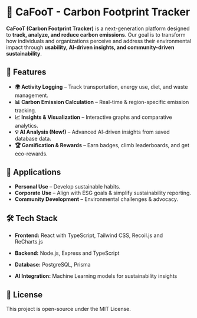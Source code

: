 # 🌱 CaFooT - Carbon Footprint Tracker

**CaFooT (Carbon Footprint Tracker)** is a next-generation platform designed to **track, analyze, and reduce carbon emissions**. Our goal is to transform how individuals and organizations perceive and address their environmental impact through **usability, AI-driven insights, and community-driven sustainability**.

## 🚀 Features

- **🌍 Activity Logging** – Track transportation, energy use, diet, and waste management.
- **📊 Carbon Emission Calculation** – Real-time & region-specific emission tracking.
- **📈 Insights & Visualization** – Interactive graphs and comparative analytics.
- **💡 AI Analysis (New!)** – Advanced AI-driven insights from saved database data.
- **🏆 Gamification & Rewards** – Earn badges, climb leaderboards, and get eco-rewards.

## 🏢 Applications

- **Personal Use** – Develop sustainable habits.
- **Corporate Use** – Align with ESG goals & simplify sustainability reporting.
- **Community Development** – Environmental challenges & advocacy.



## 🛠️ Tech Stack

- **Frontend:** React with TypeScript, Tailwind CSS, Recoil.js and ReCharts.js

- **Backend:** Node.js, Express and TypeScript

- **Database:** PostgreSQL, Prisma

- **AI Integration:** Machine Learning models for sustainability insights

## 📜 License
This project is open-source under the MIT License.
